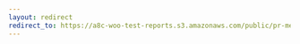 ```yaml
---
layout: redirect
redirect_to: https://a8c-woo-test-reports.s3.amazonaws.com/public/pr-merge/38000/api/index.html
---
```

